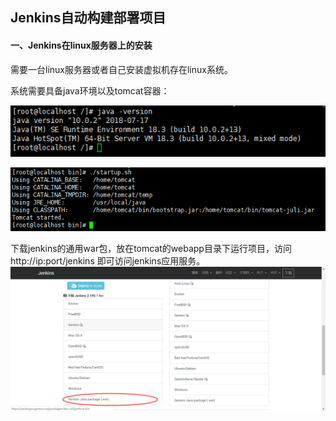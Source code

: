 ## Jenkins自动构建部署项目

#### 一、Jenkins在linux服务器上的安装
需要一台linux服务器或者自己安装虚拟机存在linux系统。

系统需要具备java环境以及tomcat容器：

![jenkins_java_version.png](./assert/jenkins/jenkins_20191010103217.png)

![jenkins_tomcat.png](./assert/jenkins/jenkins_20191010103401.png)

下载jenkins的通用war包，放在tomcat的webapp目录下运行项目，访问http://ip:port/jenkins
即可访问jenkins应用服务。
![jenkins_war_download.png](./assert/jenkins/jenkins_20191010103903.png)